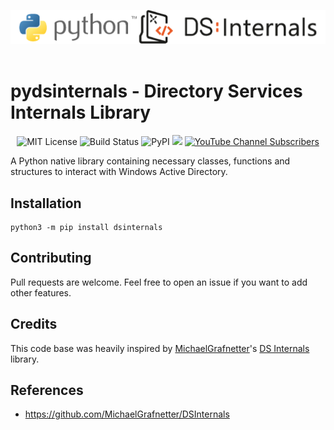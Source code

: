 ![](./.github/banner.png)
</br></br>

# pydsinternals - Directory Services Internals Library

<p align="center">
  <img alt="MIT License" src="https://img.shields.io/badge/License-MIT-green.svg">
  <img alt="Build Status" src="https://travis-ci.com/p0dalirius/pydsinternals.svg?branch=main">
  <img alt="PyPI" src="https://img.shields.io/pypi/v/dsinternals">
  <a href="https://twitter.com/intent/follow?screen_name=podalirius_" title="Follow"><img src="https://img.shields.io/twitter/follow/podalirius_?label=Podalirius&style=social"></a>
  <a href="https://www.youtube.com/channel/UCF_x5O7CSfr82AfNVTKOv_A?sub_confirmation=1" title="Subscribe"><img alt="YouTube Channel Subscribers" src="https://img.shields.io/youtube/channel/subscribers/UCF_x5O7CSfr82AfNVTKOv_A?style=social"></a
  <br>
</p>

A Python native library containing necessary classes, functions and structures to interact with Windows Active Directory.

## Installation

```
python3 -m pip install dsinternals
```

## Contributing

Pull requests are welcome. Feel free to open an issue if you want to add other features.

## Credits

This code base was heavily inspired by [MichaelGrafnetter](https://twitter.com/MGrafnetter)'s [DS Internals](https://github.com/MichaelGrafnetter/DSInternals) library.

## References
 - https://github.com/MichaelGrafnetter/DSInternals

